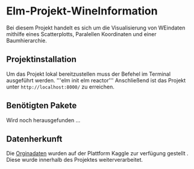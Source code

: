 # Elm-Projekt-WineInformation
 Bei diesem Projekt handelt es sich um die Visualisierung von WEindaten mithilfe eines Scatterplotts, Paralellen Koordinaten und einer Baumhierarchie.

## Projektinstallation
Um das Projekt lokal bereitzustellen muss der Befehel im Terminal ausgeführt werden. 
'''elm init 
elm reactor''' 
Anschließend ist das Projekt unter `http://localhost:8000/` zu erreichen.

## Benötigten Pakete
Wird noch herausgefunden ...

 ## Datenherkunft
 Die [Orginadaten](https://www.kaggle.com/dev7halo/wine-information) wurden auf der Plattform Kaggle zur verfügung gestellt . Diese wurde innerhalb des Projektes weiterverarbeitet.
